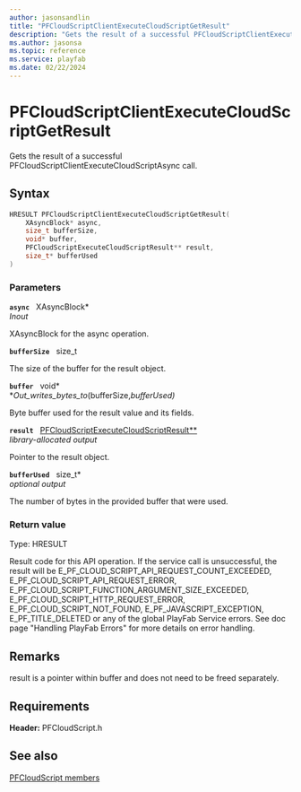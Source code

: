 ```yaml
---
author: jasonsandlin
title: "PFCloudScriptClientExecuteCloudScriptGetResult"
description: "Gets the result of a successful PFCloudScriptClientExecuteCloudScriptAsync call."
ms.author: jasonsa
ms.topic: reference
ms.service: playfab
ms.date: 02/22/2024
---
```


# PFCloudScriptClientExecuteCloudScriptGetResult  

Gets the result of a successful PFCloudScriptClientExecuteCloudScriptAsync call.  

## Syntax  
  
```cpp
HRESULT PFCloudScriptClientExecuteCloudScriptGetResult(  
    XAsyncBlock* async,  
    size_t bufferSize,  
    void* buffer,  
    PFCloudScriptExecuteCloudScriptResult** result,  
    size_t* bufferUsed  
)  
```  
  
### Parameters  
  
**`async`** &nbsp; XAsyncBlock*  
*_Inout_*  
  
XAsyncBlock for the async operation.  
  
**`bufferSize`** &nbsp; size_t  
  
The size of the buffer for the result object.  
  
**`buffer`** &nbsp; void*  
*_Out_writes_bytes_to_(bufferSize,*bufferUsed)*  
  
Byte buffer used for the result value and its fields.  
  
**`result`** &nbsp; [PFCloudScriptExecuteCloudScriptResult**](../../pfcloudscripttypes/structs/pfcloudscriptexecutecloudscriptresult.md)  
*library-allocated output*  
  
Pointer to the result object.  
  
**`bufferUsed`** &nbsp; size_t*  
*optional output*  
  
The number of bytes in the provided buffer that were used.  
  
  
### Return value
Type: HRESULT
  
Result code for this API operation. If the service call is unsuccessful, the result will be E_PF_CLOUD_SCRIPT_API_REQUEST_COUNT_EXCEEDED, E_PF_CLOUD_SCRIPT_API_REQUEST_ERROR, E_PF_CLOUD_SCRIPT_FUNCTION_ARGUMENT_SIZE_EXCEEDED, E_PF_CLOUD_SCRIPT_HTTP_REQUEST_ERROR, E_PF_CLOUD_SCRIPT_NOT_FOUND, E_PF_JAVASCRIPT_EXCEPTION, E_PF_TITLE_DELETED or any of the global PlayFab Service errors. See doc page "Handling PlayFab Errors" for more details on error handling.
  
## Remarks  
  
result is a pointer within buffer and does not need to be freed separately.
  
## Requirements  
  
**Header:** PFCloudScript.h
  
## See also  
[PFCloudScript members](../pfcloudscript_members.md)  

  
  
